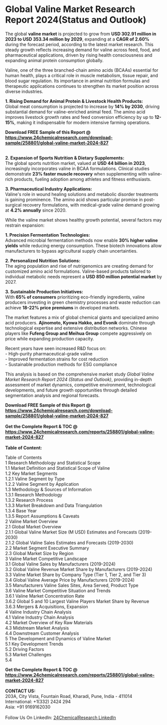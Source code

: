 <h1>Global Valine Market Research Report 2024(Status and Outlook)</h1><p>The global <strong>valine market</strong> is projected to grow from <strong>USD 302.91 million in 2023 to USD 353.34 million by 2029</strong>, expanding at a <strong>CAGR of 2.60%</strong> during the forecast period, according to the latest market research. This steady growth reflects increasing demand for valine across feed, food, and pharmaceutical applications, driven by rising health consciousness and expanding animal protein consumption globally.</p><p>Valine, one of the three branched-chain amino acids (BCAAs) essential for human health, plays a critical role in muscle metabolism, tissue repair, and blood sugar regulation. Its importance in animal nutrition formulas and therapeutic applications continues to strengthen its market position across diverse industries.</p><p><strong>1. Rising Demand for Animal Protein &amp; Livestock Health Products:</strong><br>
Global meat consumption is projected to increase by <strong>14% by 2030</strong>, driving substantial demand for valine-enriched animal feed. The amino acid improves livestock growth rates and feed conversion efficiency by up to <strong>12-15%</strong>, making it indispensable for modern intensive farming operations.</p><div><b>Download FREE Sample of this Report @ 
            <a href="https://www.24chemicalresearch.com/download-sample/258801/global-valine-market-2024-827">
            https://www.24chemicalresearch.com/download-sample/258801/global-valine-market-2024-827</a></b></div><br><p><strong>2. Expansion of Sports Nutrition &amp; Dietary Supplements:</strong><br>
The global sports nutrition market, valued at <strong>USD 44 billion in 2023</strong>, increasingly incorporates valine in BCAA formulations. Clinical studies demonstrate <strong>23% faster muscle recovery</strong> when supplementing with valine-rich products, fueling adoption among athletes and fitness enthusiasts.</p><p><strong>3. Pharmaceutical Industry Applications:</strong><br>
Valine's role in wound healing solutions and metabolic disorder treatments is gaining prominence. The amino acid shows particular promise in post-surgical recovery formulations, with medical-grade valine demand growing at <strong>4.2% annually</strong> since 2020.</p><p>While the valine market shows healthy growth potential, several factors may restrain expansion:</p><p><strong>1. Precision Fermentation Technologies:</strong><br>
Advanced microbial fermentation methods now enable <strong>30% higher valine yields</strong> while reducing energy consumption. These biotech innovations allow manufacturers to bypass agricultural supply chain uncertainties.</p><p><strong>2. Personalized Nutrition Solutions:</strong><br>
The aging population and rise of nutrigenomics are creating demand for customized amino acid formulations. Valine-based products tailored to individual metabolic needs represent a <strong>USD 850 million potential market</strong> by 2027.</p><p><strong>3. Sustainable Production Initiatives:</strong><br>
With <strong>65% of consumers</strong> prioritizing eco-friendly ingredients, valine producers investing in green chemistry processes and waste reduction can achieve <strong>18-22% price premiums</strong> in developed markets.</p><p>The market features a mix of global chemical giants and specialized amino acid producers. <strong>Ajinomoto, Kyowa Hakko, and Evonik</strong> dominate through technological expertise and extensive distribution networks. Chinese players like <strong>Fufeng Group and Meihua Group</strong> compete aggressively on price while expanding production capacity.</p><p>Recent years have seen increased R&amp;D focus on:<br>
- High-purity pharmaceutical-grade valine<br>
- Improved fermentation strains for cost reduction<br>
- Sustainable production methods for ESG compliance</p><p>This analysis is based on the comprehensive market study <em>Global Valine Market Research Report 2024 (Status and Outlook)</em>, providing in-depth assessment of market dynamics, competitive environment, technological developments, and future growth opportunities through detailed segmentation analysis and regional forecasts.</p><div><b>Download FREE Sample of this Report @ 
            <a href="https://www.24chemicalresearch.com/download-sample/258801/global-valine-market-2024-827">
            https://www.24chemicalresearch.com/download-sample/258801/global-valine-market-2024-827</a></b></div><br><div><b>Get the Complete Report & TOC @ 
            <a href="https://www.24chemicalresearch.com/reports/258801/global-valine-market-2024-827">
            https://www.24chemicalresearch.com/reports/258801/global-valine-market-2024-827</a></b></div><br>
            <b>Table of Content:</b><p>Table of Contents<br />
1 Research Methodology and Statistical Scope<br />
1.1 Market Definition and Statistical Scope of Valine<br />
1.2 Key Market Segments<br />
1.2.1 Valine Segment by Type<br />
1.2.2 Valine Segment by Application<br />
1.3 Methodology & Sources of Information<br />
1.3.1 Research Methodology<br />
1.3.2 Research Process<br />
1.3.3 Market Breakdown and Data Triangulation<br />
1.3.4 Base Year<br />
1.3.5 Report Assumptions & Caveats<br />
2 Valine Market Overview<br />
2.1 Global Market Overview<br />
2.1.1 Global Valine Market Size (M USD) Estimates and Forecasts (2019-2030)<br />
2.1.2 Global Valine Sales Estimates and Forecasts (2019-2030)<br />
2.2 Market Segment Executive Summary<br />
2.3 Global Market Size by Region<br />
3 Valine Market Competitive Landscape<br />
3.1 Global Valine Sales by Manufacturers (2019-2024)<br />
3.2 Global Valine Revenue Market Share by Manufacturers (2019-2024)<br />
3.3 Valine Market Share by Company Type (Tier 1, Tier 2, and Tier 3)<br />
3.4 Global Valine Average Price by Manufacturers (2019-2024)<br />
3.5 Manufacturers Valine Sales Sites, Area Served, Product Type<br />
3.6 Valine Market Competitive Situation and Trends<br />
3.6.1 Valine Market Concentration Rate<br />
3.6.2 Global 5 and 10 Largest Valine Players Market Share by Revenue<br />
3.6.3 Mergers & Acquisitions, Expansion<br />
4 Valine Industry Chain Analysis<br />
4.1 Valine Industry Chain Analysis<br />
4.2 Market Overview of Key Raw Materials<br />
4.3 Midstream Market Analysis<br />
4.4 Downstream Customer Analysis<br />
5 The Development and Dynamics of Valine Market <br />
5.1 Key Development Trends<br />
5.2 Driving Factors<br />
5.3 Market Challenges<br />
5.4 </p><div><b>Get the Complete Report & TOC @ 
            <a href="https://www.24chemicalresearch.com/reports/258801/global-valine-market-2024-827">
            https://www.24chemicalresearch.com/reports/258801/global-valine-market-2024-827</a></b></div><br><b>CONTACT US:</b><br>
            203A, City Vista, Fountain Road, Kharadi, Pune, India - 411014<br>
            International: +1(332) 2424 294<br>
            Asia: +91 9169162030 <br><br>
            Follow Us On LinkedIn: <a href="https://www.linkedin.com/company/24chemicalresearch/">24ChemicalResearch LinkedIn</a>